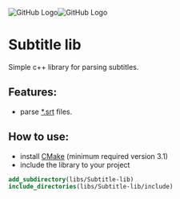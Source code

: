 ![GitHub Logo](https://travis-ci.org/SergShtelmakh/Subtitle-lib.svg?branch=master)![GitHub Logo](/images/logo.png)

# Subtitle lib

Simple c++ library for parsing subtitles.

## Features:
- parse [*.srt](https://fileinfo.com/extension/srt ".SRT File Extension")  files.

## How to use:

- install [CMake](https://cmake.org/ "CMake") (minimum required version 3.1)
- include the library to your project
```cmake
add_subdirectory(libs/Subtitle-lib)
include_directories(libs/Subtitle-lib/include)
```
